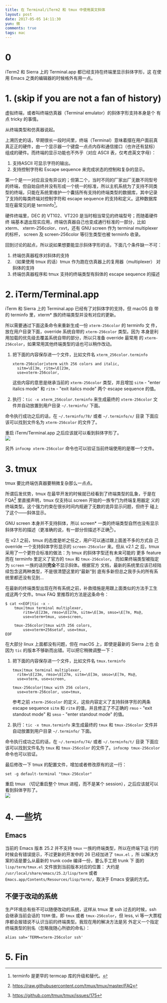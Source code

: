 ```yaml
---
title: 在 Terminal/iTerm2 和 tmux 中使用英文斜体
layout: post
date: 2017-05-05 14:11:30
yun: 微
comments: true
tags: mac
---
```


# 0
iTerm2 和 Sierra 上的 Terminal.app 都已经支持在终端里显示斜体字形，这
在使用 Emacs 之类的编辑器的时候格外有用一点。

# 1. (skip if you are not a fan of history)
虚拟终端，或者叫终端仿真器（Terminal emulator）的斜体字形支持本身是个
有点 tricky 的事情。

从终端类型和仿真器说起。

上溯历史的话，早期很长一段时间里，终端（Terminal）意味着摆在用户面前真
真正正的硬件，由一个显示器一个键盘一点点内存和通信接口（也许还有鼠标）
组成的硬件。而终端的显示功能也不外乎（对应 ASCII 表，仅考虑英文字母）：

1. 支持ASCII 可显示字符的输出。
2. 支持控制字符和 Escape sequence 来完成状态的控制和复杂的显示。

第一个是一一对应且没有异议的；但第二个，当时不同的厂家出厂无数不同型号
的终端，但自始自终并没有形成一个统一的标准，所以主机系统为了支持不同类
型的终端，只能在系统里维护一个囊括所有支持的终端类型的数据库，其中记录
了支持的每类终端对控制字符和 escape sequence 的支持和定义。这种数据库
现在最常见的是 terminfo[^1]。

硬件终端里，DEC 的 VT102、VT220 是当时相当常见的终端型号；而随着硬件终
端基本退出现实应用，终端仿真器自己也变成通行标准的一部分，比如 xterm、
xterm-256color、rxvt，还有 GNU screen 作为 terminal multiplexer 的标杆，
screen 及 screen-256color 等衍生类型也被 terminfo 收录。

回到讨论的起点，所以说如果想要能显示斜体字形的话，下面几个条件缺一不可：

1. 终端仿真器程序对斜体的支持
2. （如果使用 tmux 的话）tmux 作为跑在仿真器上的复用器（multiplexer）
   对斜体的支持
2. 终端仿真器程序和 tmux 支持的终端类型有斜体的 escape sequence 的描述

# 2. iTerm/Terminal.app
iTerm 和 Sierra 上的 Terminal.app 已经有了对斜体字的支持，但 macOS 自
带的 terminfo 里，xterm* 族的终端类型并没有对应的更新。

所以需要通过下面这条命令来重新生成一份 `xterm-256color` 的 terminfo 文
件，放在用户目录下面，override 系统自带的 `xterm-256color` 类型。因为
本身是利用加载的优先级去覆盖系统自带的部分，所以只准备 override 最常用
的 `xterm-256color`，如果常用其他终端类型的话也可以稍作改动。

1. 把下面的内容保存进一个文件，比如文件名 `xterm_256color.terminfo`

    ```
    xterm-256color|xterm with 256 colors and italic,
      sitm=\E[3m, ritm=\E[23m,
      use=xterm-256color,
    ```

    这些内容的意思是继承当前的 `xterm-256color` 类型，并且增加
    `sitm` - "enter italics mode" 和 `ritm` - "exit italics mode" 两个
    escape sequence 的值。

2. 执行：`tic -x xterm_256color.terminfo` 来生成最终的
   `xterm-256color` 文件并自动放置到用户目录 `~/.terminfo/` 下面。

命令执行成功之后的话，在 `~/.terminfo/78/` 或者 `~/.terminfo/x/` 目录
下面应该可以找到文件名为 `xterm-256color` 的文件了。

重启 iTerm/Terminal.app 之后应该就可以看到斜体字形了。  
![](/content/images/2017/05/iterm_italic.png)

另外 `infocmp xterm-256color` 命令也可以验证当前终端使用的是哪一个文件。

# 3. tmux
tmux 要比终端仿真器要稍微复杂那么一点点。

所谓后发优势，tmux 在最早开发的时候就已经看到了终端类型的乱象，于是在
FQA[^2] 里直接声明，tmux 仅支持以 screen 开始的一族专门为终端复用器定
义的终端类型。这个强力约束在很长时间内规避了无数的诡异显示问题，但终于
碰上了这个——斜体显示。

GNU screen 本身并不支持斜体，所以 screen* 一类的终端类型自然也没有显示
斜体字形的描述（更准确的说，有一部分但描述不正确[^3]）。

在 v2.1 之前，tmux 的态度是听之任之，用户可以通过跟上面差不多的方式自
己 override 一个支持斜体字形显示的 `screen-256color` 来。但从 v2.1 之
后，tmux 采用了一个更符合标准的做法：为 tmux 的斜体字型还有未来可能的
更多 feature 而在 terminfo 里定义了官方的 `tmux` 和 `tmux-256color`。
而如果终端类型被指定为 `screen` 一族的话则**完全**不显示斜体。根据官方
文档，最新的系统里应该已经陆续包含这两种类型，不是很清楚这里的“最新”到
底有多新但总之我手头的所有系统里都还没有见到…

在最新的终端类型出现在所有系统之前，补救措施是用跟上面类似的方法手工生
成这两个文件。tmux FAQ 里推荐的方法是这条命令：

```
$ cat <<EOF|tic -x -
	tmux|tmux terminal multiplexer,
		ritm=\E[23m, rmso=\E[27m, sitm=\E[3m, smso=\E[7m, Ms@,
		use=xterm+tmux, use=screen,

	tmux-256color|tmux with 256 colors,
		use=xterm+256setaf, use=tmux,
EOF
```

在大部分 linux 上面都没有问题，但在 macOS 上，即使是最新的 Sierra 上也
会因为 `tic` 的版本不够新而出错。可以把它稍微调整一下：

1. 把下面的内容保存进一个文件，比如文件名 `tmux.terminfo`

    ```
    tmux|tmux terminal multiplexer,
      ritm=\E[23m, rmso=\E[27m, sitm=\E[3m, smso=\E[7m, Ms@,
      use=xterm, use=screen,

    tmux-256color|tmux with 256 colors,
      use=xterm-256color, use=tmux,
    ```

    参考之前 `xterm-256color` 的定义，这些内容定义了支持斜体字形的两条
    escape sequence `sitm` 和 `ritm` 的值，并且修正了不正确的 `rmso` -
    "exit standout mode" 和 `smso` - "enter standout mode" 的值。

2. 执行：`tic -x tmux.terminfo` 来生成最终的 `tmux` 和 `tmux-256color`
   文件并自动放置到用户目录 `~/.terminfo/` 下面。

命令执行成功之后的话，在 `~/.terminfo/74/` 或者 `~/.terminfo/t/` 目录
下面应该可以找到文件名为 `tmux` 和 `tmux-256color` 的文件了。`infocmp
tmux-256color` 命令也可以验证。

最后修改一下 tmux 的配置文件，增加或者修改原有的这一行：

```
set -g default-terminal "tmux-256color"
```

重启 tmux （切记重启整个 tmux 进程，而不是某个 session），之后应该就可以看到斜体字形了。  
![](/content/images/2017/05/iterm_tmux_italic.png)

# 4. 一些坑
## Emacs
当前的 Emacs 版本 25.2 并不支持 `tmux` 一族的终端类型，所以在终端下运
行的时候会有错误提示，不过更新的开发中的 26 已经加进了 `tmux.el` ，所
以解决方案的话是要么从最新的 trunk code 编译一份，要么手工把 trunk 下
面的 `lisp/term/tmux.el` 文件放到当前版本对应的位置： 大约是 `/usr/local/share/emacs/25.2/lisp/term` 或者 `Emacs.app/Contents/Resources/lisp/term/`，取决于 Emacs 安装的方式。

## 不便于改动的系统
生产环境总有些不可以随便改动的系统，这样从 tmux 里 ssh 过去的时候，ssh
会继承当前会话的 `TERM` 值，即 `tmux` 或者 `tmux-256color`，但 less,
vi 等一大票程序都会报错说不认识当前的终端类型。我现在用的解决方法是另
外定义一个指定终端类型的别名（忽略我随心所欲的命名）：

```
alias sah='TERM=xterm-256color ssh'
```
# 5. Fin

[^1]: terminfo 是更早的 termcap 库的升级和替代。
[^2]: https://raw.githubusercontent.com/tmux/tmux/master/FAQ
[^3]: https://github.com/tmux/tmux/issues/175
